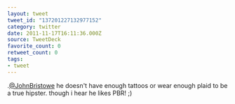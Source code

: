 ```yaml
---
layout: tweet
tweet_id: "137201227132977152"
category: twitter
date: 2011-11-17T16:11:36.000Z
source: TweetDeck
favorite_count: 0
retweet_count: 0
tags:
- tweet
---
```


.[@JohnBristowe](https://twitter.com/@JohnBristowe) he doesn't have enough tattoos or wear enough plaid to be a true hipster. though i hear he likes PBR! ;)
